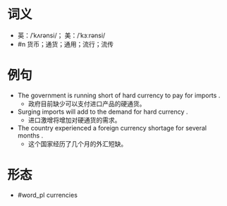 # 词义
- 英：/ˈkʌrənsi/； 美：/ˈkɜːrənsi/
- #n 货币；通货；通用；流行；流传
# 例句
- The government is running short of hard currency to pay for imports .
	- 政府目前缺少可以支付进口产品的硬通货。
- Surging imports will add to the demand for hard currency .
	- 进口激增将增加对硬通货的需求。
- The country experienced a foreign currency shortage for several months .
	- 这个国家经历了几个月的外汇短缺。
# 形态
- #word_pl currencies
